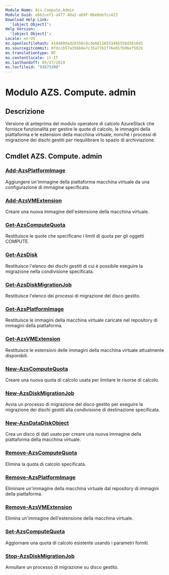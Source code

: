 ```yaml
---
Module Name: Azs.Compute.Admin
Module Guid: e662cef1-a477-40a2-ab9f-06e8de7cc423
Download Help Link:
  '[object Object]': 
Help Version:
  '[object Object]': 
Locale: en-US
ms.openlocfilehash: 4194899ad20356c8cde68110553495558d3816d5
ms.sourcegitcommit: 0fdccb57a356b6e7c35a77b1f76e01fb96ef582b
ms.translationtype: MT
ms.contentlocale: it-IT
ms.lasthandoff: 05/17/2019
ms.locfileid: "93673390"
---
```

# Modulo AZS. Compute. admin
## Descrizione
Versione di anteprima del modulo operatore di calcolo AzureStack che fornisce funzionalità per gestire le quote di calcolo, le immagini della piattaforma e le estensioni della macchina virtuale, nonché i processi di migrazione dei dischi gestiti per riequilibrare lo spazio di archiviazione.

## Cmdlet AZS. Compute. admin
### [Add-AzsPlatformImage](Add-AzsPlatformImage.md)
Aggiungere un'immagine della piattaforma macchina virtuale da una configurazione di immagine specificata.

### [Add-AzsVMExtension](Add-AzsVMExtension.md)
Creare una nuova immagine dell'estensione della macchina virtuale.

### [Get-AzsComputeQuota](Get-AzsComputeQuota.md)
Restituisce le quote che specificano i limiti di quota per gli oggetti COMPUTE.

### [Get-AzsDisk](Get-AzsDisk.md)
Restituisce l'elenco dei dischi gestiti di cui è possibile eseguire la migrazione nella condivisione specificata.

### [Get-AzsDiskMigrationJob](Get-AzsDiskMigrationJob.md)
Restituisce l'elenco dei processi di migrazione del disco gestito.

### [Get-AzsPlatformImage](Get-AzsPlatformImage.md)
Restituisce le immagini della macchina virtuale caricate nel repository di immagini della piattaforma.

### [Get-AzsVMExtension](Get-AzsVMExtension.md)
Restituisce le estensioni delle immagini della macchina virtuale attualmente disponibili.

### [New-AzsComputeQuota](New-AzsComputeQuota.md)
Creare una nuova quota di calcolo usata per limitare le risorse di calcolo.

### [New-AzsDiskMigrationJob](New-AzsDiskMigrationJob.md)
Avvia un processo di migrazione del disco gestito per eseguire la migrazione dei dischi gestiti alla condivisione di destinazione specificata.

### [New-AzsDataDiskObject](New-AzsDataDiskObject.md)
Crea un disco di dati usato per creare una nuova immagine della piattaforma della macchina virtuale.

### [Remove-AzsComputeQuota](Remove-AzsComputeQuota.md)
Elimina la quota di calcolo specificata.

### [Remove-AzsPlatformImage](Remove-AzsPlatformImage.md)
Eliminare un'immagine della macchina virtuale dal repository di immagini della piattaforma.

### [Remove-AzsVMExtension](Remove-AzsVMExtension.md)
Elimina un'immagine dell'estensione della macchina virtuale.

### [Set-AzsComputeQuota](Set-AzsComputeQuota.md)
Aggiornare una quota di calcolo esistente usando i parametri forniti.

### [Stop-AzsDiskMigrationJob](Stop-AzsDiskMigrationJob.md)
Annullare un processo di migrazione su disco gestito.

